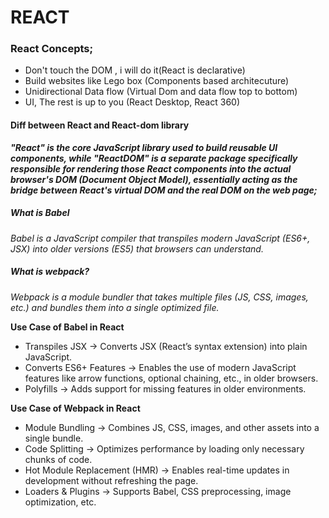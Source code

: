 # REACT

### React Concepts;

- Don't touch the DOM , i will do it(React is declarative)
- Build websites like Lego box (Components based architecuture)
- Unidirectional Data flow (Virtual Dom and data flow top to bottom)
- UI, The rest is up to you (React Desktop, React 360)

#### Diff between React and React-dom library

**_"React" is the core JavaScript library used to build reusable UI components, while "ReactDOM" is a separate package specifically responsible for rendering those React components into the actual browser's DOM (Document Object Model), essentially acting as the bridge between React's virtual DOM and the real DOM on the web page;_**

##### What is Babel

_Babel is a JavaScript compiler that transpiles modern JavaScript (ES6+, JSX) into older versions (ES5) that browsers can understand._

##### What is webpack?

_Webpack is a module bundler that takes multiple files (JS, CSS, images, etc.) and bundles them into a single optimized file._

**Use Case of Babel in React**

- Transpiles JSX → Converts JSX (React’s syntax extension) into plain JavaScript.
- Converts ES6+ Features → Enables the use of modern JavaScript features like arrow functions, optional chaining, etc., in older browsers.
- Polyfills → Adds support for missing features in older environments.

**Use Case of Webpack in React**

- Module Bundling → Combines JS, CSS, images, and other assets into a single bundle.
- Code Splitting → Optimizes performance by loading only necessary chunks of code.
- Hot Module Replacement (HMR) → Enables real-time updates in development without refreshing the page.
- Loaders & Plugins → Supports Babel, CSS preprocessing, image optimization, etc.
